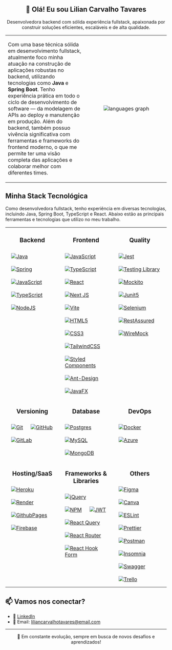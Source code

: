 <h2 align="center"> 👋 Olá! Eu sou Lilian Carvalho Tavares </h2>

<p align="center">
  Desenvolvedora backend com sólida experiência fullstack, apaixonada por construir soluções eficientes, escaláveis e de alta qualidade.
</p>

<table>
    <tr>
      <td width="50%">
    <p align="left">
        Com uma base técnica sólida em desenvolvimento fullstack, atualmente foco minha atuação na construção de aplicações robustas no backend, utilizando tecnologias como <strong>Java</strong> e <strong>Spring Boot</strong>. Tenho experiência prática em todo o ciclo de desenvolvimento de software — da modelagem de APIs ao deploy e manutenção em produção.
        Além do backend, também possuo vivência significativa com ferramentas e frameworks do frontend moderno, o que me permite ter uma visão completa das aplicações e colaborar melhor com diferentes times.
      </p>
      </td>
      <td align="center">
        <img src="https://github-readme-stats.vercel.app/api/top-langs?username=liliantavarez&locale=en&hide_title=true&layout=compact&card_width=460&langs_count=3&theme=dark&hide_border=true&order=2&hide=html,css" alt="languages graph"  />
      </td>
    </tr>
</table>

<h2>Minha Stack Tecnológica</h2>
<p>Como desenvolvedora fullstack, tenho experiência em diversas tecnologias, incluindo Java, Spring Boot, TypeScript e React. Abaixo estão as principais ferramentas e tecnologias que utilizo no meu trabalho.</p>

<table>
    <tr>
     <td valign="top" width="33%">
        <h3 align="center">Backend</h3>
        <div align="left">
          <a href="https://www.java.com/" target="_blank"><img style="margin: 10px" src="https://img.shields.io/badge/java-%23ED8B00.svg?style=flat&logo=openjdk&logoColor=white" alt="Java" /></a>
          <a href="https://spring.io/" target="_blank"><img style="margin: 10px" src="https://img.shields.io/badge/spring-%236DB33F.svg?style=flat&logo=spring&logoColor=white" alt="Spring" /></a>
          <a href="https://www.javascript.com/" target="_blank"><img style="margin: 10px" src="https://img.shields.io/badge/javascript-%23323330.svg?style=flat&logo=javascript&logoColor=%23F7DF1E" alt="JavaScript" /></a>
          <a href="https://www.typescriptlang.org/" target="_blank"><img style="margin: 10px" src="https://img.shields.io/badge/typescript-%23007ACC.svg?style=flat&logo=typescript&logoColor=white" alt="TypeScript" /></a>
          <a href="https://nodejs.org/" target="_blank"><img style="margin: 10px" src="https://img.shields.io/badge/node.js-6DA55F?style=flat&logo=node.js&logoColor=white" alt="NodeJS" /></a>
        </div>
      </td>
      <td width="33%">
        <h3 align="center">Frontend</h3>
        <div align="left">
          <a href="https://www.javascript.com/" target="_blank"><img style="margin: 10px" src="https://img.shields.io/badge/javascript-%23323330.svg?style=flat&logo=javascript&logoColor=%23F7DF1E" alt="JavaScript" /></a>
          <a href="https://www.typescriptlang.org/" target="_blank"><img style="margin: 10px" src="https://img.shields.io/badge/typescript-%23007ACC.svg?style=flat&logo=typescript&logoColor=white" alt="TypeScript" /></a>
          <a href="https://reactjs.org/" target="_blank"><img style="margin: 10px" src="https://img.shields.io/badge/react-%2320232a.svg?style=flat&logo=react&logoColor=%2361DAFB" alt="React" /></a>
          <a href="https://nextjs.org/" target="_blank"><img style="margin: 10px" src="https://img.shields.io/badge/Next-black?style=flat&logo=next.js&logoColor=white" alt="Next JS" /></a>
          <a href="https://vitejs.dev/" target="_blank"><img style="margin: 10px" src="https://img.shields.io/badge/vite-%23646CFF.svg?style=flat&logo=vite&logoColor=white" alt="Vite" /></a>
          <a href="https://www.w3.org/TR/html52/" target="_blank"><img style="margin: 10px" src="https://img.shields.io/badge/html5-%23E34F26.svg?style=flat&logo=html5&logoColor=white" alt="HTML5" /></a>
          <a href="https://www.w3.org/Style/CSS/" target="_blank"><img style="margin: 10px" src="https://img.shields.io/badge/CSS3-1572B6?style=flat&logo=css3&logoColor=white" alt="CSS3" /></a>
          <a href="https://tailwindcss.com/" target="_blank"><img style="margin: 10px" src="https://img.shields.io/badge/tailwindcss-%2338B2AC.svg?style=flat&logo=tailwind-css&logoColor=white" alt="TailwindCSS" /></a>
          <a href="https://styled-components.com/" target="_blank"><img style="margin: 10px" src="https://img.shields.io/badge/styled--components-DB7093?style=flat&logo=styled-components&logoColor=white" alt="Styled Components" /></a>
          <a href="https://ant.design/" target="_blank"><img style="margin: 10px" src="https://img.shields.io/badge/-AntDesign-%230170FE?style=flat&logo=ant-design&logoColor=white" alt="Ant-Design" /></a>
          <a href="https://openjfx.io/" target="_blank"><img style="margin: 10px" src="https://img.shields.io/badge/javafx-%23FF0000.svg?style=flat&logo=javafx&logoColor=white" alt="JavaFX" /></a>
        </div>
      </td>
      <td valign="top" width="33%">
        <h3 align="center">Quality</h3>
        <div align="left">
          <a href="https://jestjs.io/" target="_blank"><img style="margin: 10px" src="https://img.shields.io/badge/-jest-%23C21325?style=flat&logo=jest&logoColor=white" alt="Jest" /></a>
          <a href="https://testing-library.com/" target="_blank"><img style="margin: 10px" src="https://img.shields.io/badge/-TestingLibrary-%23E33332?style=flat&logo=testing-library&logoColor=white" alt="Testing Library" /></a>
          <a href="https://site.mockito.org/" target="_blank"><img style="margin: 10px" src="https://img.shields.io/badge/mockito-%6C9D25.svg?style=flat&logo=mockito&logoColor=%6C9D25" alt="Mockito" /></a>
          <a href="https://junit.org/junit5/" target="_blank"><img style="margin: 10px" src="https://img.shields.io/badge/junit5-%23323330.svg?style=flat&logo=junit5&logoColor=%25A162" alt="Junit5" /></a>
          <a href="https://www.selenium.dev/" target="_blank"><img style="margin: 10px" src="https://img.shields.io/badge/selenium-%43B02A?style=flat&logo=selenium&logoColor=white" alt="Selenium" /></a>
          <a href="https://rest-assured.io/" target="_blank"><img style="margin: 10px" src="https://img.shields.io/badge/rest-assured-%109B2E?style=flat&logo=rest-assured&logoColor=white" alt="RestAssured" /></a>
          <a href="http://wiremock.org/" target="_blank"><img style="margin: 10px" src="https://img.shields.io/badge/wire-mock-FF9505?style=flat" alt="WireMock" /></a>
        </div>
      </td>
    </tr>
    <tr>
      <td valign="top" width="33%">
        <h3 align="center">Versioning</h3>
        <div align="left">
          <a href="https://git-scm.com/" target="_blank"><img style="margin: 10px" src="https://img.shields.io/badge/git-%23F05033.svg?style=flat&logo=git&logoColor=white" alt="Git" /></a>
          <a href="https://github.com/" target="_blank"><img style="margin: 10px" src="https://img.shields.io/badge/github-%23121011.svg?style=flat&logo=github&logoColor=white" alt="GitHub" /></a>
          <a href="https://gitlab.com/" target="_blank"><img style="margin: 10px" src="https://img.shields.io/badge/gitlab-%23181717.svg?style=flat&logo=gitlab&logoColor=white" alt="GitLab" /></a>
        </div>
      </td>
      <td valign="top" width="33%">
        <h3 align="center">Database</h3>
        <div align="left">
          <a href="https://www.postgresql.org/" target="_blank"><img style="margin: 10px" src="https://img.shields.io/badge/postgres-%23316192.svg?style=flat&logo=postgresql&logoColor=white" alt="Postgres" /></a>
          <a href="https://www.mysql.com/" target="_blank"><img style="margin: 10px" src="https://img.shields.io/badge/mysql-4479A1.svg?style=flat&logo=mysql&logoColor=white" alt="MySQL" /></a>
          <a href="https://www.mongodb.com/" target="_blank"><img style="margin: 10px" src="https://img.shields.io/badge/MongoDB-%234ea94b.svg?style=flat&logo=mongodb&logoColor=white" alt="MongoDB" /></a>
        </div>
      </td>
      <td valign="top" width="33%">
        <h3 align="center">DevOps</h3>
        <div align="left">
          <a href="https://www.docker.com/" target="_blank"><img style="margin: 10px" src="https://img.shields.io/badge/Docker-%230db7ed.svg?style=flat&logo=docker&logoColor=white" alt="Docker" /></a>
          <a href="https://azure.microsoft.com/" target="_blank"><img style="margin: 10px" src="https://img.shields.io/badge/Azure-%230072C6.svg?style=flat&logo=microsoftazure&logoColor=white" alt="Azure" /></a>
        </div>
      </td>
    </tr>
    <tr>
      <td valign="top" width="33%">
        <h3 align="center">Hosting/SaaS</h3>
        <div align="left">
            <a href="https://www.heroku.com/" target="_blank"><img style="margin: 10px" src="https://img.shields.io/badge/Heroku-%23430098.svg?style=flat&logo=heroku&logoColor=white" alt="Heroku" /></a>
            <a href="https://render.com/" target="_blank"><img style="margin: 10px" src="https://img.shields.io/badge/Render-%46E3B7.svg?style=flat&logo=render&logoColor=white" alt="Render" /></a>
            <a href="https://pages.github.com/" target="_blank"><img style="margin: 10px" src="https://img.shields.io/badge/Github%20Pages-121013?style=flat&logo=github&logoColor=white" alt="GithubPages" /></a>
            <a href="https://firebase.google.com/" target="_blank"><img style="margin: 10px" src="https://img.shields.io/badge/Firebase-%23039BE5.svg?style=flat&logo=firebase" alt="Firebase" /></a>            
        </div>
      </td>    
      <td valign="top" width="33%">
        <h3 align="center">Frameworks & Libraries</h3>
        <div align="left">
            <a href="https://jquery.com/" target="_blank"><img style="margin: 10px" src="https://img.shields.io/badge/jquery-%230769AD.svg?style=flat&logo=jquery&logoColor=white" alt="jQuery" /></a>
            <a href="https://www.npmjs.com/" target="_blank"><img style="margin: 10px" src="https://img.shields.io/badge/NPM-%23CB3837.svg?style=flat&logo=npm&logoColor=white" alt="NPM" /></a>
            <a href="https://jwt.io/" target="_blank"><img style="margin: 10px" src="https://img.shields.io/badge/JWT-black?style=flat&logo=JSON%20web%20tokens" alt="JWT" /></a>
            <a href="https://react-query.tanstack.com/" target="_blank"><img style="margin: 10px" src="https://img.shields.io/badge/-React%20Query-FF4154?style=flat&logo=react%20query&logoColor=white" alt="React Query" /></a>
            <a href="https://reactrouter.com/" target="_blank"><img style="margin: 10px" src="https://img.shields.io/badge/React_Router-CA4245?style=flat&logo=react-router&logoColor=white" alt="React Router" /></a>
            <a href="https://react-hook-form.com/" target="_blank"><img style="margin: 10px" src="https://img.shields.io/badge/React%20Hook%20Form-%23EC5990.svg?style=flat&logo=reacthookform&logoColor=white" alt="React Hook Form" /></a>
        </div>
      </td>   
      <td valign="top" width="33%">
        <h3 align="center">Others</h3>
        <div align="left">
            <a href="https://www.figma.com/" target="_blank"><img style="margin: 10px" src="https://img.shields.io/badge/Figma-%23F24E1E.svg?style=flat&logo=figma&logoColor=white" alt="Figma" /></a>
            <a href="https://www.canva.com/" target="_blank"><img style="margin: 10px" src="https://img.shields.io/badge/Canva-%2300C4CC.svg?style=flat&logo=Canva&logoColor=white" alt="Canva" /></a>
            <a href="https://eslint.org/" target="_blank"><img style="margin: 10px" src="https://img.shields.io/badge/ESLint-4B3263?style=flat&logo=eslint&logoColor=white" alt="ESLint" /></a>
            <a href="https://prettier.io/" target="_blank"><img style="margin: 10px" src="https://img.shields.io/badge/Prettier-F7B93E?style=flat&logo=prettier&logoColor=white" alt="Prettier" /></a>
            <a href="https://www.postman.com/" target="_blank"><img style="margin: 10px" src="https://img.shields.io/badge/Postman-FF6C37?style=flat&logo=postman&logoColor=white" alt="Postman" /></a>
            <a href="https://insomnia.rest/" target="_blank"><img style="margin: 10px" src="https://img.shields.io/badge/Insomnia-black?style=flat&logo=insomnia&logoColor=5849BE" alt="Insomnia" /></a>
            <a href="https://swagger.io/" target="_blank"><img style="margin: 10px" src="https://img.shields.io/badge/-Swagger-%23Clojure?style=flat&logo=swagger&logoColor=white" alt="Swagger" /></a>
            <a href="https://trello.com/" target="_blank"><img style="margin: 10px" src="https://img.shields.io/badge/Trello-%23026AA7.svg?style=flat&logo=Trello&logoColor=white" alt="Trello" /></a>
        </div>
      </td>  
    </tr>    
</table>

## 📫 Vamos nos conectar?

- 💼 [LinkedIn](https://www.linkedin.com/in/liliantavarez/)
- 📧 Email: [liliancarvalhotavares@email.com](mailto:liliancarvalhotavares@email.com)

---

<p align="center">
  🚀 Em constante evolução, sempre em busca de novos desafios e aprendizados!
</p>
